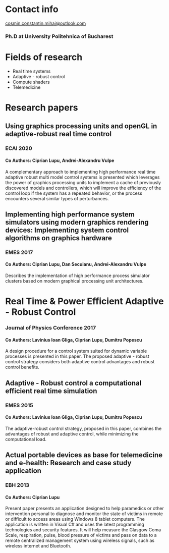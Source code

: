 # Contact info
cosmin.constantin.mihai@outlook.com
### Ph.D at University Politehnica of Bucharest

# Fields of research

- Real time systems
- Adaptive - robust control
- Compute shaders
- Telemedicine

# Research papers

## Using graphics processing units and openGL in adaptive-robust real time control
### ECAI 2020
#### Co Authors: Ciprian Lupu, Andrei-Alexandru Vulpe

<p> A complementary approach to implementing high performance real time adaptive robust multi model control systems is presented which leverages the power of graphics processing units to implement a cache of previously discovered models and controllers, which will improve the efficiency of the control loop if the system has a repeated behavior, or the process encounters several similar types of perturbances.</p>

## Implementing high performance system simulators using modern graphics rendering devices: Implementing system control algorithms on graphics hardware
### EMES 2017
#### Co Authors: Ciprian Lupu, Dan Secuianu, Andrei-Alexandru Vulpe
<p> Describes the implementation of high performance process simulator clusters based on modern graphical processing unit architectures.</p>

# Real Time & Power Efficient Adaptive - Robust Control
### Journal of Physics Conference 2017
#### Co Authors: Lavinius Ioan Gliga, Ciprian Lupu, Dumitru Popescu
<p> A design procedure for a control system suited for dynamic variable processes is presented in this paper. The proposed adaptive - robust control strategy considers both adaptive control advantages and robust control benefits.</p>

## Adaptive - Robust control a computational efficient real time simulation
### EMES 2015
#### Co Authors: Lavinius Ioan Gliga, Ciprian Lupu, Dumitru Popescu
<p> The adaptive-robust control strategy, proposed in this paper, combines the advantages of robust and adaptive control, while minimizing the computational load.</p>

## Actual portable devices as base for telemedicine and e-health: Research and case study application
### EBH 2013
#### Co Authors: Ciprian Lupu
<p> Present paper presents an application designed to help paramedics or other intervention personal to diagnose and monitor the state of victims in remote or difficult to access areas using Windows 8 tablet computers. The application is written in Visual C# and uses the latest programming technologies and security features. It will help measure the Glasgow Coma Scale, respiration, pulse, blood pressure of victims and pass on data to a remote centralized management system using wireless signals, such as wireless internet and Bluetooth.</p>
